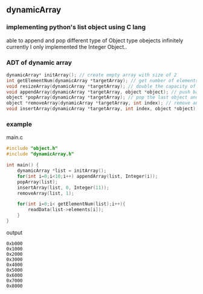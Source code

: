 ## dynamicArray
### implementing python's list object using C lang

able to append and pop different type of Object type obejects infinitely <Br>
currently I only implemented the Integer Object.. <Br>

### ADT of dynamic array

```c
dynamicArray* initArray(); // create empty array with size of 2
int getElementNum(dynamicArray *targetArray); // get number of elements in the array
void resizeArray(dynamicArray *targetArray); // double the capacity of the targetArray 
void appendArray(dynamicArray *targetArray, object *object); // push back object to targetArray
object *popArray(dynamicArray *targetArray); // pop the last object and return it
object *removeArray(dynamicArray *targetArray, int index); // remove and return the object in the index
void insertArray(dynamicArray *targetArray, int index, object *object); // insert obejct to the index
```

### example
main.c
```c
#include "object.h"
#include "dynamicArray.h"

int main() {
    dynamicArray *list = initArray();
    for(int i=0;i<10;i++) appendArray(list, Integer(i));
    popArray(list);
    insertArray(list, 0, Integer(11));
    removeArray(list, 1);

    for(int i=0;i< getElementNum(list);i++){
        readData(list->elements[i]);
    }
}
```
output
```
0xb000
0x1000
0x2000
0x3000
0x4000
0x5000
0x6000
0x7000
0x8000
```
